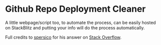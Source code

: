 # Github Repo Deployment Cleaner

A little webpage/script too, to automate the process, can be easily hosted on StackBlitz and putting your info will do the process automatically.

Full credits to <a href="https://stackoverflow.com/users/6569950/spersico">spersico</a> for his answer on <a href="https://stackoverflow.com/questions/53452910/how-to-remove-a-github-environment">Stack Overflow</a>.
